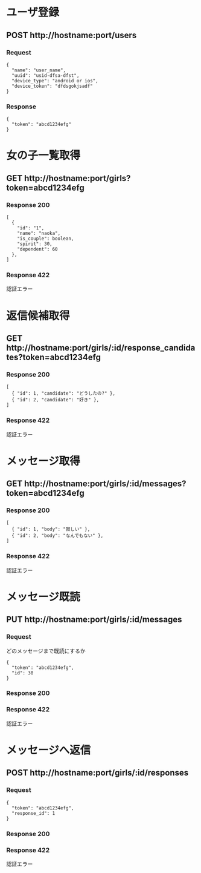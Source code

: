 # ユーザ登録

## POST http://hostname:port/users

### Request

```
{
  "name": "user_name",
  "uuid": "usid-dfsa-dfst",
  "device_type": "android or ios",
  "device_token": "dfdsgokjsadf"
}
```

### Response

```
{
  "token": "abcd1234efg"
}
```

# 女の子一覧取得

## GET http://hostname:port/girls?token=abcd1234efg

### Response 200

```
[
  {
    "id": "1",
    "name": "naoka",
    "is_couple": boolean,
    "spirit": 30,
    "dependent": 60
  },
]
```

### Response 422

認証エラー

# 返信候補取得

## GET http://hostname:port/girls/:id/response_candidates?token=abcd1234efg

### Response 200

```
[
  { "id": 1, "candidate": "どうしたの?" },
  { "id": 2, "candidate": "好き" },
]
```

### Response 422

認証エラー

# メッセージ取得

## GET http://hostname:port/girls/:id/messages?token=abcd1234efg

### Response 200

```
[
  { "id": 1, "body": "寂しい" },
  { "id": 2, "body": "なんでもない" },
]
```

### Response 422

認証エラー

# メッセージ既読

## PUT http://hostname:port/girls/:id/messages

### Request

どのメッセージまで既読にするか

```
{
  "token": "abcd1234efg",
  "id": 30
}
```

### Response 200

### Response 422

認証エラー

# メッセージへ返信

## POST http://hostname:port/girls/:id/responses

### Request

```
{
  "token": "abcd1234efg",
  "response_id": 1
}
```

### Response 200

### Response 422

認証エラー
